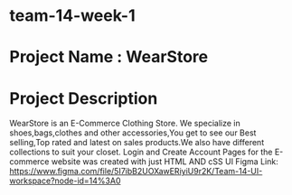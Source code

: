 # team-14-week-1 
# Project Name : WearStore
# Project Description
WearStore is an E-Commerce Clothing Store. We specialize in shoes,bags,clothes and other accessories,You get to see our Best selling,Top rated and latest on sales products.We also have different collections to suit your closet.
Login and Create Account Pages for the E-commerce website was created with just HTML AND cSS
UI Figma Link: https://www.figma.com/file/5I7ibB2UOXawERiyiU9r2K/Team-14-UI-workspace?node-id=14%3A0
